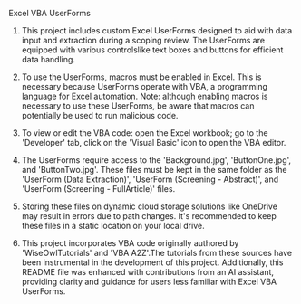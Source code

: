 Excel VBA UserForms 

1) This project includes custom Excel UserForms designed to aid with data input and extraction during a scoping review.
The UserForms are equipped with various controlslike text boxes and buttons for efficient data handling.

2) To use the UserForms, macros must be enabled in Excel. This is necessary because UserForms operate with VBA,
a programming language for Excel automation. Note: although enabling macros is necessary to use these UserForms,
be aware that macros can potentially be used to run malicious code.

3) To view or edit the VBA code: open the Excel workbook; go to the 'Developer' tab, click on the 'Visual Basic' icon to open the VBA editor.

4) The UserForms require access to the 'Background.jpg', 'ButtonOne.jpg', and 'ButtonTwo.jpg'. These files
must be kept in the same folder as the 'UserForm (Data Extraction)', 'UserForm (Screening - Abstract)', and
'UserForm (Screening - FullArticle)' files.

5) Storing these files on dynamic cloud storage solutions like OneDrive may result in errors due to path changes.
It's recommended to keep these files in a static location on your local drive.

6) This project incorporates VBA code originally authored by 'WiseOwlTutorials' and 'VBA A2Z'.The tutorials from these sources
have been instrumental in the development of this project. Additionally, this README file was enhanced with contributions from an AI assistant,
providing clarity and guidance for users less familiar with Excel VBA UserForms.
